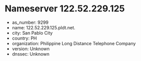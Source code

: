 # Nameserver 122.52.229.125

* as_number: 9299
* name: 122.52.229.125.pldt.net.
* city: San Pablo City
* country: PH
* organization: Philippine Long Distance Telephone Company
* version: Unknown
* dnssec: Unknown
